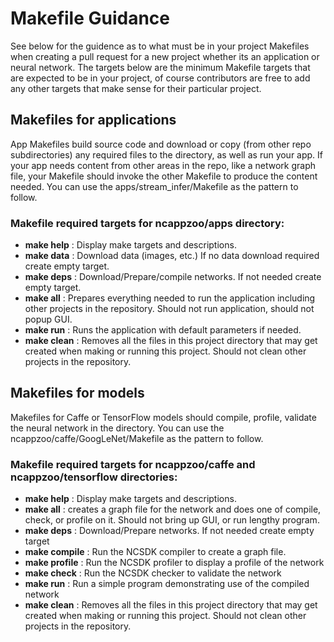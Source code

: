 # Makefile Guidance 
See below for the guidence as to what must be in your project Makefiles when creating a pull request for a new project whether its an application or neural network.  The targets below are the minimum Makefile targets that are expected to be in your project, of course contributors are free to add any other targets that make sense for their particular project.

## Makefiles for applications
App Makefiles build source code and download or copy (from other repo subdirectories) any required files to the directory, as well as run your app. If your app needs content from other areas in the repo, like a network graph file, your Makefile should invoke the other Makefile to produce the content needed. You can use the apps/stream_infer/Makefile as the pattern to follow.  

### Makefile **required targets** for ncappzoo/apps directory: 
  - **make help** : Display make targets and descriptions.
  - **make data** : Download data (images, etc.) If no data download required create empty target.
  - **make deps** : Download/Prepare/compile networks.  If not needed create empty target.
  - **make all** : Prepares everything needed to run the application including other projects in the repository. Should not run application, should not popup GUI.
  - **make run** : Runs the application with default parameters if needed.
  - **make clean** : Removes all the files in this project directory that may get created when making or running this project.  Should not clean other projects in the repository.
  
 
 ## Makefiles for models
 Makefiles for Caffe or TensorFlow models should compile, profile, validate the neural network in the directory.  You can use the ncappzoo/caffe/GoogLeNet/Makefile as the pattern to follow.
 
 ### Makefile **required targets** for ncappzoo/caffe and ncappzoo/tensorflow directories:
  - **make help** : Display make targets and descriptions.
  - **make all** : creates a graph file for the network and does one of compile, check, or profile on it. Should not bring up GUI, or run lengthy program.
  - **make deps** : Download/Prepare networks.  If not needed create empty target
  - **make compile** : Run the NCSDK compiler to create a graph file.
  - **make profile** : Run the NCSDK profiler to display a profile of the network
  - **make check** : Run the NCSDK checker to validate the network
  - **make run** : Run a simple program demonstrating use of the compiled network 
  - **make clean** : Removes all the files in this project directory that may get created when making or running this project.  Should not clean other projects in the repository.
